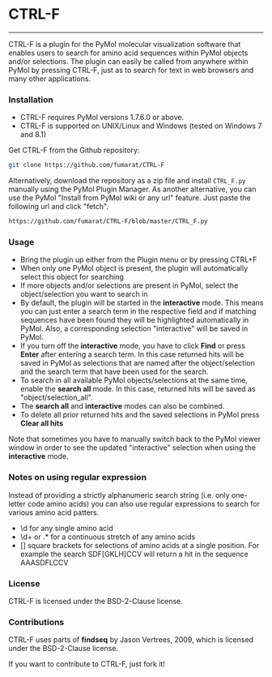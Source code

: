 # CTRL-F

---

CTRL-F is a plugin for the PyMol molecular visualization software that enables users to search for amino acid sequences within PyMol objects and/or selections. The plugin can easily be called from anywhere within PyMol by pressing CTRL-F, just as to search for text in web browsers and many other applications.

### Installation

- CTRL-F requires PyMol versions 1.7.6.0 or above.
- CTRL-F is supported on UNIX/Linux and Windows (tested on Windows 7 and 8.1)

Get CTRL-F from the Github repository:

```sh
git clone https://github.com/fumarat/CTRL-F
```

Alternatively, download the repository as a zip file and install `CTRL_F.py` manually using the PyMol Plugin Manager.
As another alternative, you can use the PyMol "Install from PyMol wiki or any url" feature. Just paste the following url and click "fetch".

```sh
https://github.com/fumarat/CTRL-F/blob/master/CTRL_F.py
```

### Usage

- Bring the plugin up either from the Plugin menu or by pressing CTRL+F
- When only one PyMol object is present, the plugin will automatically select this object for searching
- If more objects and/or selections are present in PyMol, select the object/selection you want to search in
- By default, the plugin will be started in the **interactive** mode. This means you can just enter a search term in the respective field and if matching sequences have been found they will be highlighted automatically in PyMol. Also, a corresponding selection "interactive" will be saved in PyMol.
- If you turn off the **interactive** mode, you have to click **Find** or press **Enter** after entering a search term. In this case returned hits will be saved in PyMol as selections that are named after the object/selection and the search term that have been used for the search.
- To search in all available PyMol objects/selections at the same time, enable the **search all** mode. In this case, returned hits will be saved as "object/selection_all".
- The **search all** and **interactive** modes can also be combined.
- To delete all prior returned hits and the saved selections in PyMol press **Clear all hits**

Note that sometimes you have to manually switch back to the PyMol viewer window in order to see the updated "interactive" selection when using the **interactive** mode.

### Notes on using regular expression

Instead of providing a strictly alphanumeric search string (i.e. only one-letter code amino acids) you can also use regular expressions to search for various amino acid patters.

- \d for any single amino acid
- \d+ or .\* for a continuous stretch of any amino acids
- [] square brackets for selections of amino acids at a single position. For example the search SDF[GKLH]CCV will return a hit in the sequence AAASDFLCCV


### License

CTRL-F is licensed under the BSD-2-Clause license.


### Contributions

CTRL-F uses parts of **findseq** by Jason Vertrees, 2009, which is licensed under the BSD-2-Clause license.

If you want to contribute to CTRL-F, just fork it!
